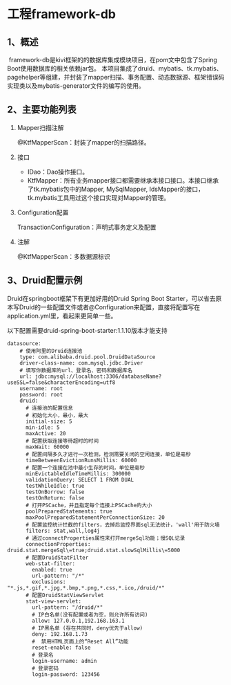 # 工程framework-db

## 1、概述

​	framework-db是kivi框架的的数据库集成模块项目，在pom文中包含了Spring Boot使用数据库的相关依赖jar包。
本项目集成了druid、mybatis、tk.mybatis、pagehelper等组建，并封装了mapper扫描、事务配置、动态数据源、框架错误码实现类以及mybatis-generator文件的编写的使用。

## 2、主要功能列表

1. Mapper扫描注解

   @KtfMapperScan：封装了mapper的扫描路径。

2. 接口

   - IDao：Dao操作接口。
   - KtfMapper<T>：所有业务mapper接口都需要继承本接口接口。本接口继承了tk.mybatis包中的Mapper<T>, MySqlMapper<T>, IdsMapper<T>的接口，tk.mybatis工具用过这个接口实现对Mapper的管理。

3. Configuration配置

   TransactionConfiguration：声明式事务定义及配置

4. 注解

   @KtfMapperScan：多数据源标识


## 3、Druid配置示例

Druid在springboot框架下有更加好用的Druid Spring Boot Starter，可以省去原本写Druid的一些配置文件或者@Configuration来配置，直接将配置写在application.yml里，看起来更简单一些。

以下配置需要druid-spring-boot-starter:1.1.10版本才能支持

```
datasource:
    # 使用阿里的Druid连接池
    type: com.alibaba.druid.pool.DruidDataSource
    driver-class-name: com.mysql.jdbc.Driver
    # 填写你数据库的url、登录名、密码和数据库名
    url: jdbc:mysql://localhost:3306/databaseName?useSSL=false&characterEncoding=utf8
    username: root
    password: root
    druid:
      # 连接池的配置信息
      # 初始化大小，最小，最大
      initial-size: 5
      min-idle: 5
      maxActive: 20
      # 配置获取连接等待超时的时间
      maxWait: 60000
      # 配置间隔多久才进行一次检测，检测需要关闭的空闲连接，单位是毫秒
      timeBetweenEvictionRunsMillis: 60000
      # 配置一个连接在池中最小生存的时间，单位是毫秒
      minEvictableIdleTimeMillis: 300000
      validationQuery: SELECT 1 FROM DUAL
      testWhileIdle: true
      testOnBorrow: false
      testOnReturn: false
      # 打开PSCache，并且指定每个连接上PSCache的大小
      poolPreparedStatements: true
      maxPoolPreparedStatementPerConnectionSize: 20
      # 配置监控统计拦截的filters，去掉后监控界面sql无法统计，'wall'用于防火墙
      filters: stat,wall,log4j
      # 通过connectProperties属性来打开mergeSql功能；慢SQL记录
      connectionProperties: druid.stat.mergeSql\=true;druid.stat.slowSqlMillis\=5000
      # 配置DruidStatFilter
      web-stat-filter:
        enabled: true
        url-pattern: "/*"
        exclusions: "*.js,*.gif,*.jpg,*.bmp,*.png,*.css,*.ico,/druid/*"
      # 配置DruidStatViewServlet
      stat-view-servlet:
        url-pattern: "/druid/*"
        # IP白名单(没有配置或者为空，则允许所有访问)
        allow: 127.0.0.1,192.168.163.1
        # IP黑名单 (存在共同时，deny优先于allow)
        deny: 192.168.1.73
        #  禁用HTML页面上的“Reset All”功能
        reset-enable: false
        # 登录名
        login-username: admin
        # 登录密码
        login-password: 123456
```

